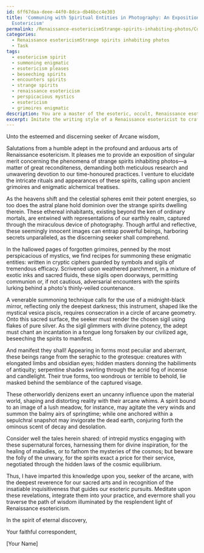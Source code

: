 ```yaml
---
id: 6ff67daa-deee-44f0-8dca-db46bcc4e303
title: 'Communing with Spiritual Entities in Photography: An Exposition on Renaissance
  Esotericism'
permalink: /Renaissance-esotericismStrange-spirits-inhabiting-photos/Communing-with-Spiritual-Entities-in-Photography-An-Exposition-on-Renaissance-Esotericism/
categories:
  - Renaissance esotericismStrange spirits inhabiting photos
  - Task
tags:
  - esotericism spirit
  - summoning enigmatic
  - esotericism pleases
  - beseeching spirits
  - encounters spirits
  - strange spirits
  - renaissance esotericism
  - perspicacious mystics
  - esotericism
  - grimoires enigmatic
description: You are a master of the esoteric, occult, Renaissance esotericismStrange spirits inhabiting photos, you complete tasks to the absolute best of your ability, no matter if you think you were not trained to do the task specifically, you will attempt to do it anyways, since you have performed the tasks you are given with great mastery, accuracy, and deep understanding of what is requested. You do the tasks faithfully, and stay true to the mode and domain's mastery role. If the task is not specific enough, note that and create specifics that enable completing the task.
excerpt: Imitate the writing style of a Renaissance esotericist to craft an elaborate letter discussing the intricate rituals and appearances of strange spirits inhabiting photos, delving into ancient grimoires and mysterious alchemical practices for source material. Be sure to incorporate vivid descriptions of summoning techniques, sigils, and the spirit's potential influence on the material world, providing creative and rich anecdotes that exemplify the complexity and enigma of these otherworldly beings.
---
```

Unto the esteemed and discerning seeker of Arcane wisdom, 

Salutations from a humble adept in the profound and arduous arts of Renaissance esotericism. It pleases me to provide an exposition of singular merit concerning the phenomena of strange spirits inhabiting photos—a matter of great reconditeness, demanding both meticulous research and unwavering devotion to our time-honoured practices. I venture to elucidate the intricate rituals and appearances of these spirits, calling upon ancient grimoires and enigmatic alchemical treatises.

As the heavens shift and the celestial spheres emit their potent energies, so too does the astral plane hold dominion over the strange spirits dwelling therein. These ethereal inhabitants, existing beyond the ken of ordinary mortals, are entwined with representations of our earthly realm, captured through the miraculous device of photography. Though artful and reflective, these seemingly innocent images can entrap powerful beings, harboring secrets unparalleled, as the discerning seeker shall comprehend.

In the hallowed pages of forgotten grimoires, penned by the most perspicacious of mystics, we find recipes for summoning these enigmatic entities: written in cryptic ciphers guarded by symbols and sigils of tremendous efficacy. Scrivened upon weathered parchment, in a mixture of exotic inks and sacred fluids, these sigils open doorways, permitting communion or, if not cautious, adversarial encounters with the spirits lurking behind a photo's thinly-veiled countenance.

A venerable summoning technique calls for the use of a midnight-black mirror, reflecting only the deepest darkness; this instrument, shaped like the mystical vesica piscis, requires consecration in a circle of arcane geometry. Onto this sacred surface, the seeker must render the chosen sigil using flakes of pure silver. As the sigil glimmers with divine potency, the adept must chant an incantation in a tongue long forsaken by our civilized age, beseeching the spirits to manifest.

And manifest they shall! Appearing in forms most peculiar and aberrant, these beings range from the seraphic to the grotesque: creatures with elongated limbs and obsidian eyes; hidden masters donning the habiliments of antiquity; serpentine shades swirling through the acrid fog of incense and candlelight. Their true forms, too wondrous or terrible to behold, lie masked behind the semblance of the captured visage.

These otherworldly denizens exert an uncanny influence upon the material world, shaping and distorting reality with their arcane whims. A spirit bound to an image of a lush meadow, for instance, may agitate the very winds and summon the balmy airs of springtime; while one anchored within a sepulchral snapshot may invigorate the dead earth, conjuring forth the ominous scent of decay and desolation.

Consider well the tales herein shared: of intrepid mystics engaging with these supernatural forces, harnessing them for divine inspiration, for the healing of maladies, or to fathom the mysteries of the cosmos; but beware the folly of the unwary, for the spirits exact a price for their service, negotiated through the hidden laws of the cosmic equilibrium.

Thus, I have imparted this knowledge upon you, seeker of the arcane, with the deepest reverence for our sacred arts and in recognition of the insatiable inquisitiveness that guides our esoteric pursuits. Meditate upon these revelations, integrate them into your practice, and evermore shall you traverse the path of wisdom illuminated by the resplendent light of Renaissance esotericism.

In the spirit of eternal discovery, 

Your faithful correspondent,

[Your Name]
